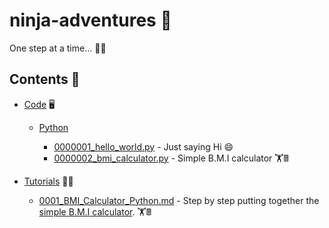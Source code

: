 # ninja-adventures 🥷

One step at a time... 👨‍💻

## Contents 📖

* [Code](https://github.com/soumyajyotibiswas/ninja-adventures/tree/main/Code) 🖥️
  
  * [Python](https://github.com/soumyajyotibiswas/ninja-adventures/tree/main/Code/Python)

    * [0000001_hello_world.py](https://github.com/soumyajyotibiswas/ninja-adventures/blob/main/Code/Python/0000001_hello_world.py) - Just saying Hi 😄
    * [0000002_bmi_calculator.py](https://github.com/soumyajyotibiswas/ninja-adventures/blob/main/Code/Python/0000002_bmi_calculator.py) - Simple B.M.I calculator 🏋️🖩

* [Tutorials](https://github.com/soumyajyotibiswas/ninja-adventures/tree/main/Tutorials) ✍🏻

  * [0001_BMI_Calculator_Python.md](https://github.com/soumyajyotibiswas/ninja-adventures/blob/main/Tutorials/0001_BMI_Calculator_Python.md) - Step by step putting together the [simple B.M.I calculator](https://github.com/soumyajyotibiswas/ninja-adventures/blob/main/Code/Python/0000002_bmi_calculator.py). 🏋️🖩
